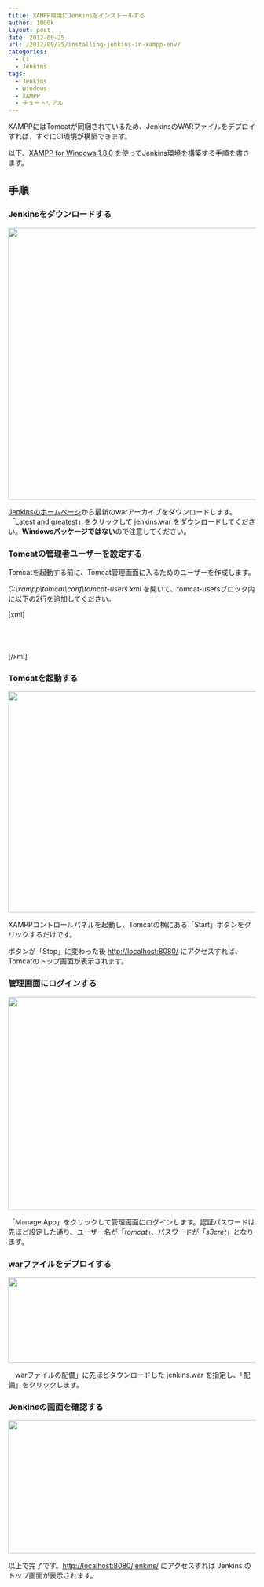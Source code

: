 ```yaml
---
title: XAMPP環境にJenkinsをインストールする
author: 1000k
layout: post
date: 2012-09-25
url: /2012/09/25/installing-jenkins-in-xampp-env/
categories:
  - CI
  - Jenkins
tags:
  - Jenkins
  - Windows
  - XAMPP
  - チュートリアル
---
```

XAMPPにはTomcatが同梱されているため、JenkinsのWARファイルをデプロイすれば、すぐにCI環境が構築できます。

以下、<a href="http://www.apachefriends.org/jp/xampp-windows.html" onclick="_gaq.push(['_trackEvent', 'outbound-article', 'http://www.apachefriends.org/jp/xampp-windows.html', 'XAMPP for Windows 1.8.0']);" title="apache friends - xampp for windows">XAMPP for Windows 1.8.0</a> を使ってJenkins環境を構築する手順を書きます。

<!--more-->

## 手順

### Jenkinsをダウンロードする

<a href="http://blog.1000k.net/wp-content/uploads/jenkins_homepage.png" onclick="_gaq.push(['_trackEvent', 'outbound-article', 'http://blog.1000k.net/wp-content/uploads/jenkins_homepage.png', '']);" ><img src="http://blog.1000k.net/wp-content/uploads/jenkins_homepage.png" alt="" title="Jenkinsホームページ" width="600" height="553" class="alignnone size-full wp-image-1096" /></a>

<a href="http://jenkins-ci.org/" onclick="_gaq.push(['_trackEvent', 'outbound-article', 'http://jenkins-ci.org/', 'Jenkinsのホームページ']);" >Jenkinsのホームページ</a>から最新のwarアーカイブをダウンロードします。「Latest and greatest」をクリックして jenkins.war をダウンロードしてください。**Windowsパッケージではない**ので注意してください。

### Tomcatの管理者ユーザーを設定する

Tomcatを起動する前に、Tomcat管理画面に入るためのユーザーを作成します。

_C:\xampp\tomcat\conf\tomcat-users.xml_ を開いて、tomcat-usersブロック内に以下の2行を追加してください。

<div>
  [xml]<br /> <tomcat-users><br /> <role rolename="manager-gui"/><br /> <user username="tomcat" password="s3cret" roles="manager-gui"/><br /> </tomcat-users><br /> [/xml]
</div>

### Tomcatを起動する

<a href="http://blog.1000k.net/wp-content/uploads/xampp_control_panel.png" onclick="_gaq.push(['_trackEvent', 'outbound-article', 'http://blog.1000k.net/wp-content/uploads/xampp_control_panel.png', '']);" ><img src="http://blog.1000k.net/wp-content/uploads/xampp_control_panel.png" alt="" title="XAMPPコントロールパネル" width="714" height="450" class="alignnone size-full wp-image-1086" /></a>

XAMPPコントロールパネルを起動し、Tomcatの横にある「Start」ボタンをクリックするだけです。
  
ボタンが「Stop」に変わった後 <http://localhost:8080/> にアクセスすれば、Tomcatのトップ画面が表示されます。

### 管理画面にログインする

<a href="http://blog.1000k.net/wp-content/uploads/tomcat_top.png" onclick="_gaq.push(['_trackEvent', 'outbound-article', 'http://blog.1000k.net/wp-content/uploads/tomcat_top.png', '']);" ><img src="http://blog.1000k.net/wp-content/uploads/tomcat_top.png" alt="" title="Tomcatトップページ" width="600" height="433" class="alignnone size-full wp-image-1087" /></a>

「Manage App」をクリックして管理画面にログインします。認証パスワードは先ほど設定した通り、ユーザー名が「_tomcat_」、パスワードが「_s3cret_」となります。

### warファイルをデプロイする

<a href="http://blog.1000k.net/wp-content/uploads/tomcat_manage.png" onclick="_gaq.push(['_trackEvent', 'outbound-article', 'http://blog.1000k.net/wp-content/uploads/tomcat_manage.png', '']);" ><img src="http://blog.1000k.net/wp-content/uploads/tomcat_manage.png" alt="" title="Tomcatデプロイ" width="600" height="174" class="alignnone size-full wp-image-1088" /></a>

「warファイルの配備」に先ほどダウンロードした jenkins.war を指定し、「配備」をクリックします。

### Jenkinsの画面を確認する

<a href="http://blog.1000k.net/wp-content/uploads/jenkins_dashboard.png" onclick="_gaq.push(['_trackEvent', 'outbound-article', 'http://blog.1000k.net/wp-content/uploads/jenkins_dashboard.png', '']);" ><img src="http://blog.1000k.net/wp-content/uploads/jenkins_dashboard.png" alt="" title="Jenkinsダッシュボード" width="600" height="271" class="alignnone size-full wp-image-1090" /></a>

以上で完了です。<http://localhost:8080/jenkins/> にアクセスすれば Jenkins のトップ画面が表示されます。